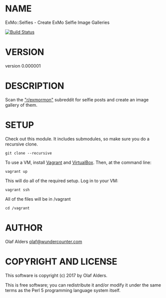 # NAME

ExMo::Selfies - Create ExMo Selfie Image Galleries

[![Build Status](https://travis-ci.org/oalders/exmo-selfies.png?branch=master)](https://travis-ci.org/oalders/exmo-selfies)

# VERSION

version 0.000001

# DESCRIPTION

Scan the ["r/exmormon"](#r-exmormon) subreddit for selfie posts and create an image gallery of them.

# SETUP

Check out this module.  It includes submodules, so make sure you do a recursive
clone.

    git clone --recursive

To use a VM, install [Vagrant](https://www.vagrantup.com/) and
[VirtualBox](https://www.virtualbox.org/).  Then, at the command line:

    vagrant up

This will do all of the required setup.  Log in to your VM:

    vagrant ssh

All of the files will be in /vagrant

    cd /vagrant

# AUTHOR

Olaf Alders <olaf@wundercounter.com>

# COPYRIGHT AND LICENSE

This software is copyright (c) 2017 by Olaf Alders.

This is free software; you can redistribute it and/or modify it under
the same terms as the Perl 5 programming language system itself.

